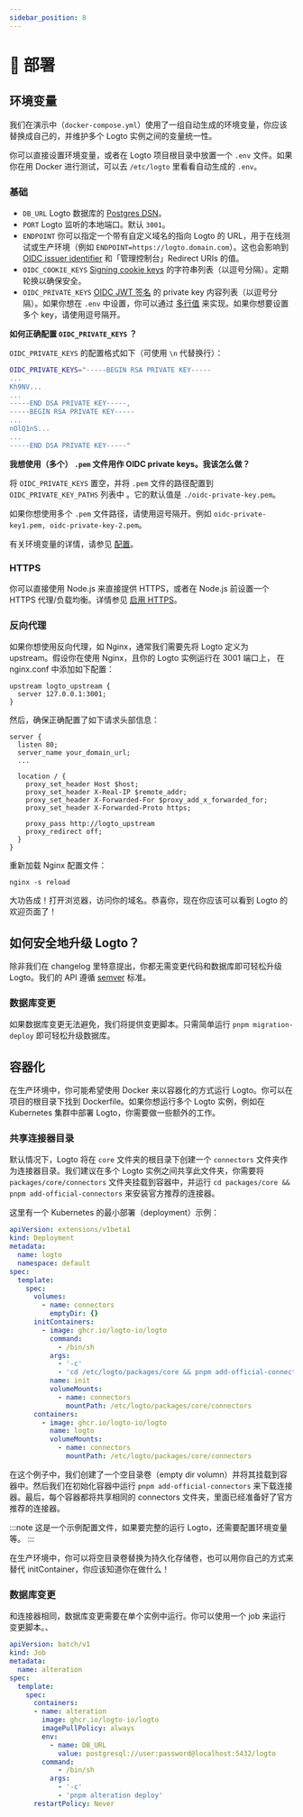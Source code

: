 ```yaml
---
sidebar_position: 8
---
```


# 🚀 部署

## 环境变量

我们在演示中（`docker-compose.yml`）使用了一组自动生成的环境变量，你应该替换成自己的，并维护多个 Logto 实例之间的变量统一性。

你可以直接设置环境变量，或者在 Logto 项目根目录中放置一个 `.env` 文件。如果你在用 Docker 进行测试，可以去 `/etc/logto` 里看看自动生成的 `.env`。

### 基础

- `DB_URL` Logto 数据库的 [Postgres DSN](https://www.postgresql.org/docs/14/libpq-connect.html#id-1.7.3.8.3.6)。
- `PORT` Logto 监听的本地端口。默认 `3001`。
- `ENDPOINT` 你可以指定一个带有自定义域名的指向 Logto 的 URL，用于在线测试或生产环境（例如 `ENDPOINT=https://logto.domain.com`）。这也会影响到 [OIDC issuer identifier](https://openid.net/specs/openid-connect-core-1_0.html#IssuerIdentifier) 和「管理控制台」Redirect URIs 的值。
- `OIDC_COOKIE_KEYS` [Signing cookie keys](https://github.com/panva/node-oidc-provider/blob/main/docs/README.md#cookieskeys) 的字符串列表（以逗号分隔）。定期轮换以确保安全。
- `OIDC_PRIVATE_KEYS` [OIDC JWT 签名](https://openid.net/specs/openid-connect-core-1_0.html#Signing) 的 private key 内容列表（以逗号分隔）。如果你想在 `.env` 中设置，你可以通过 [多行值](https://github.com/motdotla/dotenv#multiline-values) 来实现。如果你想要设置多个 key，请使用逗号隔开。

**如何正确配置 `OIDC_PRIVATE_KEYS` ？**

`OIDC_PRIVATE_KEYS` 的配置格式如下（可使用 `\n` 代替换行）：

```bash
OIDC_PRIVATE_KEYS="-----BEGIN RSA PRIVATE KEY-----
...
Kh9NV...
...
-----END DSA PRIVATE KEY-----,
-----BEGIN RSA PRIVATE KEY-----
...
nOlQ1nS...
...
-----END DSA PRIVATE KEY-----"
```

**我想使用（多个） `.pem` 文件用作 OIDC private keys。我该怎么做？**

将 `OIDC_PRIVATE_KEYS` 置空，并将 `.pem` 文件的路径配置到 `OIDC_PRIVATE_KEY_PATHS` 列表中 。它的默认值是 `./oidc-private-key.pem`。

如果你想使用多个 `.pem` 文件路径，请使用逗号隔开。例如 `oidc-private-key1.pem, oidc-private-key-2.pem`。

有关环境变量的详情，请参见 [配置](../../references/core/configuration.md)。

### HTTPS

你可以直接使用 Node.js 来直接提供 HTTPS，或者在 Node.js 前设置一个 HTTPS 代理/负载均衡。详情参见 [启用 HTTPS](../../references/core/configuration.md#启用-https)。

### 反向代理

如果你想使用反向代理，如 Nginx，通常我们需要先将 Logto 定义为 upstream。假设你在使用 Nginx，且你的 Logto 实例运行在 3001 端口上，
在 nginx.conf 中添加如下配置：

```
upstream logto_upstream {
  server 127.0.0.1:3001;
}
```

然后，确保正确配置了如下请求头部信息：

```
server {
  listen 80;
  server_name your_domain_url;
  ...

  location / {
    proxy_set_header Host $host;
    proxy_set_header X-Real-IP $remote_addr;
    proxy_set_header X-Forwarded-For $proxy_add_x_forwarded_for;
    proxy_set_header X-Forwarded-Proto https;

    proxy_pass http://logto_upstream
    proxy_redirect off;
  }
}
```

重新加载 Nginx 配置文件：

```
nginx -s reload
```

大功告成！打开浏览器，访问你的域名。恭喜你，现在你应该可以看到 Logto 的欢迎页面了！

## 如何安全地升级 Logto？

除非我们在 changelog 里特意提出，你都无需变更代码和数据库即可轻松升级 Logto。我们的 API 遵循 [semver](https://semver.org/) 标准。

### 数据库变更

如果数据库变更无法避免，我们将提供变更脚本。只需简单运行 `pnpm migration-deploy` 即可轻松升级数据库。

## 容器化

在生产环境中，你可能希望使用 Docker 来以容器化的方式运行 Logto。你可以在项目的根目录下找到 Dockerfile。如果你想运行多个 Logto 实例，例如在 Kubernetes 集群中部署 Logto，你需要做一些额外的工作。

### 共享连接器目录

默认情况下，Logto 将在 `core` 文件夹的根目录下创建一个 `connectors` 文件夹作为连接器目录。我们建议在多个 Logto 实例之间共享此文件夹，你需要将 `packages/core/connectors` 文件夹挂载到容器中，并运行 `cd packages/core && pnpm add-official-connectors` 来安装官方推荐的连接器。

这里有一个 Kubernetes 的最小部署（deployment）示例：

```yaml
apiVersion: extensions/v1beta1
kind: Deployment
metadata:
  name: logto
  namespace: default
spec:
  template:
    spec:
      volumes:
        - name: connectors
          emptyDir: {}
      initContainers:
        - image: ghcr.io/logto-io/logto
          command:
            - /bin/sh
          args:
            - '-c'
            - 'cd /etc/logto/packages/core && pnpm add-official-connectors'
          name: init
          volumeMounts:
            - name: connectors
              mountPath: /etc/logto/packages/core/connectors
      containers:
        - image: ghcr.io/logto-io/logto
          name: logto
          volumeMounts:
            - name: connectors
              mountPath: /etc/logto/packages/core/connectors
```

在这个例子中，我们创建了一个空目录卷（empty dir volumn）并将其挂载到容器中。然后我们在初始化容器中运行 `pnpm add-official-connectors` 来下载连接器。最后，每个容器都将共享相同的 connectors 文件夹，里面已经准备好了官方推荐的连接器。

:::note
这是一个示例配置文件，如果要完整的运行 Logto，还需要配置环境变量等。
:::

在生产环境中，你可以将空目录卷替换为持久化存储卷，也可以用你自己的方式来替代 initContainer，你应该知道你在做什么！

### 数据库变更

和连接器相同，数据库变更需要在单个实例中运行。你可以使用一个 job 来运行变更脚本。、

```yaml
apiVersion: batch/v1
kind: Job
metadata:
  name: alteration
spec:
  template:
    spec:
      containers:
      - name: alteration
        image: ghcr.io/logto-io/logto
        imagePullPolicy: always
        env:
          - name: DB_URL
            value: postgresql://user:password@localhost:5432/logto
        command:
            - /bin/sh
          args:
            - '-c'
            - 'pnpm alteration deploy'
      restartPolicy: Never
```
